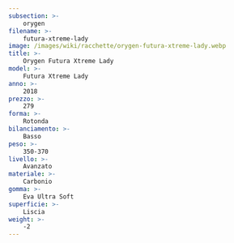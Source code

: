 ```yaml
---
subsection: >-
    orygen
filename: >-
    futura-xtreme-lady
image: /images/wiki/racchette/orygen-futura-xtreme-lady.webp
title: >-
    Orygen Futura Xtreme Lady
model: >-
    Futura Xtreme Lady
anno: >-
    2018
prezzo: >-
    279
forma: >-
    Rotonda
bilanciamento: >-
    Basso
peso: >-
    350-370
livello: >-
    Avanzato
materiale: >-
    Carbonio
gomma: >-
    Eva Ultra Soft
superficie: >-
    Liscia
weight: >-
    -2
---
```


